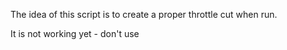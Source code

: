 The idea of this script is to create a proper throttle cut when run.

It is not working yet - don't use
